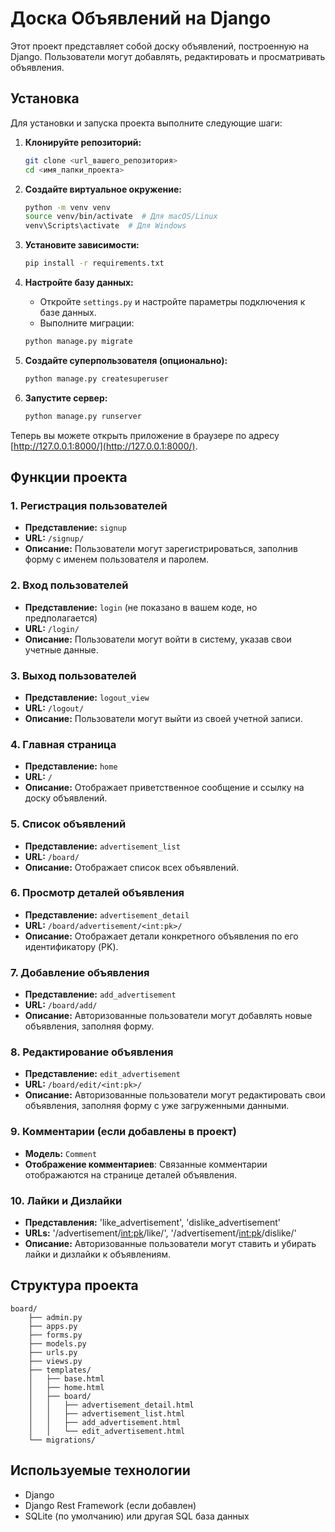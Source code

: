 # Доска Объявлений на Django

Этот проект представляет собой доску объявлений, построенную на Django. Пользователи могут добавлять, редактировать и просматривать объявления.

## Установка

Для установки и запуска проекта выполните следующие шаги:

1. **Клонируйте репозиторий:**
   ```bash
   git clone <url_вашего_репозитория>
   cd <имя_папки_проекта>
   ```

2. **Создайте виртуальное окружение:**
   ```bash
   python -m venv venv
   source venv/bin/activate  # Для macOS/Linux
   venv\Scripts\activate  # Для Windows
   ```

3. **Установите зависимости:**
   ```bash
   pip install -r requirements.txt
   ```

4. **Настройте базу данных:**
   - Откройте `settings.py` и настройте параметры подключения к базе данных.
   - Выполните миграции:
   ```bash
   python manage.py migrate
   ```

5. **Создайте суперпользователя (опционально):**
   ```bash
   python manage.py createsuperuser
   ```

6. **Запустите сервер:**
   ```bash
   python manage.py runserver
   ```

Теперь вы можете открыть приложение в браузере по адресу [http://127.0.0.1:8000/](http://127.0.0.1:8000/).

## Функции проекта

### 1. Регистрация пользователей

- **Представление:** `signup`
- **URL:** `/signup/`
- **Описание:** Пользователи могут зарегистрироваться, заполнив форму с именем пользователя и паролем.

### 2. Вход пользователей

- **Представление:** `login` (не показано в вашем коде, но предполагается)
- **URL:** `/login/`
- **Описание:** Пользователи могут войти в систему, указав свои учетные данные.

### 3. Выход пользователей

- **Представление:** `logout_view`
- **URL:** `/logout/`
- **Описание:** Пользователи могут выйти из своей учетной записи.

### 4. Главная страница

- **Представление:** `home`
- **URL:** `/`
- **Описание:** Отображает приветственное сообщение и ссылку на доску объявлений.

### 5. Список объявлений

- **Представление:** `advertisement_list`
- **URL:** `/board/`
- **Описание:** Отображает список всех объявлений.

### 6. Просмотр деталей объявления

- **Представление:** `advertisement_detail`
- **URL:** `/board/advertisement/<int:pk>/`
- **Описание:** Отображает детали конкретного объявления по его идентификатору (PK).

### 7. Добавление объявления

- **Представление:** `add_advertisement`
- **URL:** `/board/add/`
- **Описание:** Авторизованные пользователи могут добавлять новые объявления, заполняя форму.

### 8. Редактирование объявления

- **Представление:** `edit_advertisement`
- **URL:** `/board/edit/<int:pk>/`
- **Описание:** Авторизованные пользователи могут редактировать свои объявления, заполняя форму с уже загруженными данными.

### 9. Комментарии (если добавлены в проект)

- **Модель:** `Comment`
- **Отображение комментариев**: Связанные комментарии отображаются на странице деталей объявления.


### 10. Лайки и Дизлайки

- **Представления:** 'like_advertisement', 'dislike_advertisement'
- **URLs:** '/advertisement/<int:pk>/like/', '/advertisement/<int:pk>/dislike/'
- **Описание:** Авторизованные пользователи могут ставить и убирать лайки и дизлайки к объявлениям.

## Структура проекта

```
board/
    ├── admin.py
    ├── apps.py
    ├── forms.py
    ├── models.py
    ├── urls.py
    ├── views.py
    ├── templates/
    │   ├── base.html
    │   ├── home.html
    │   ├── board/
    │   │   ├── advertisement_detail.html
    │   │   ├── advertisement_list.html
    │   │   ├── add_advertisement.html
    │   │   └── edit_advertisement.html
    └── migrations/
```

## Используемые технологии

- Django
- Django Rest Framework (если добавлен)
- SQLite (по умолчанию) или другая SQL база данных


